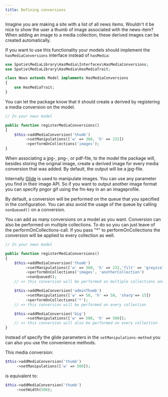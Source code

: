```yaml
---
title: Defining conversions
---
```


Imagine you are making a site with a list of all news items. Wouldn't it be nice to show the user a thumb of image associated with the news-item? When adding an image to a media collection, these derived images can be created automatically.

If you want to use this functionality your models should implement the `hasMediaConversions` interface instead of `hasMedia`:

```php
use Spatie\MediaLibrary\HasMedia\Interfaces\HasMediaConversions;
use Spatie\MediaLibrary\HasMedia\HasMediaTrait;

class News extends Model implements HasMediaConversions
{
    use HasMediaTrait;
}
```

You can let the package know that it should create a derived by registering a media conversion on the model.

```php
// In your news model

public function registerMediaConversions()
{
    $this->addMediaConversion('thumb')
         ->setManipulations(['w' => 368, 'h' => 232])
         ->performOnCollections('images');
}
```

When associating a jpg-, png-, or pdf-file, to the model the package will, 
besides storing the original image, create a derived image for every media 
conversion that was added. By default, the output will be a jpg-file.

Internally [Glide](http://glide.thephpleague.com/) is used to manipulate images. You can use any parameter you 
find in their image API. So if you want to output another image format you 
can specify pngor gif using the fm-key in an an imageprofile.

By default, a conversion will be performed on the queue that you specified 
in the configuration. You can also avoid the usage of the queue by calling `nonQueued()` on a conversion.

You can add as many conversions on a model as you want. Conversion can also be performed on multiple collections. To do so you can just leave of the performOnCollections-call. If you pass "*" to performOnCollections the conversion will be applied to every collection as well.

```php
// In your news model

public function registerMediaConversions()
{
    $this->addMediaConversion('thumb')
         ->setManipulations(['w' => 368, 'h' => 232,'filt' => 'greyscale', 'fm' => 'png'])
         ->performOnCollections('images', 'anotherCollection')
         ->nonQueued();
    // => this conversion will be performed on multiple collections and won't be queued

    $this->addMediaConversion('adminThumb')
         ->setManipulations(['w' => 50, 'h' => 50, 'sharp'=> 15])
         ->performOnCollections('*');
    // => this conversion will be performed on every collection

    $this->addMediaConversion('big')
         ->setManipulations(['w' => 500, 'h' => 500]);
    // => this conversion will also be performed on every collection
}
```

Instead of specify the glide parameters in the `setManipulations-method` you can also you use the convenience methods.

This media conversion:

```php
$this->addMediaConversion('thumb')
     ->setManipulations(['w' => 500]);
```

is equivalent to:

```php
$this->addMediaConversion('thumb')
     ->setWidth(500);
 ```
